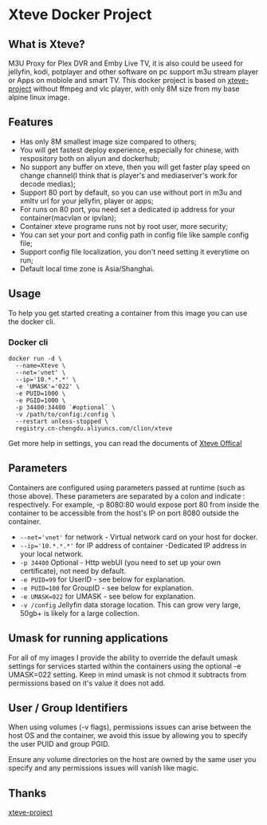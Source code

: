 # Xteve Docker Project

## What is Xteve?
M3U Proxy for Plex DVR and Emby Live TV, it is also could be useed for jellyfin, kodi, potplayer and other software on pc support m3u stream player or Apps on mobiole and smart TV. This docker project is based on [xteve-project](https://github.com/xteve-project/xTeVe) without ffmpeg and vlc player, with only 8M size from my base alpine linux image.

## Features
* Has only 8M smallest image size compared to others;
* You will get fastest deploy experience, especially for chinese, with respository both on aliyun and dockerhub;
* No support any buffer on xteve, then you will get faster play speed on change channel(I think that is player's and mediaserver's work for decode medias);
* Support 80 port by default, so you can use without port in m3u and xmltv url for your jellyfin, player or apps;
* For runs on 80 port, you need set a dedicated ip address for your container(macvlan or ipvlan);
* Container xteve programe runs not by root user, more security;
* You can set your port and config path in config file like sample config file;
* Support config file localization, you don't need setting it everytime on run;
* Default local time zone is Asia/Shanghai.

## Usage
To help you get started creating a container from this image you can use the docker cli.

### Docker cli
```
docker run -d \
  --name=Xteve \
  --net='vnet' \
  --ip='10.*.*.*' \
  -e 'UMASK'='022' \
  -e PUID=1000 \
  -e PGID=1000 \
  -p 34400:34400 `#optional` \
  -v /path/to/config:/config \
  --restart unless-stopped \
  registry.cn-chengdu.aliyuncs.com/clion/xteve
```

Get more help in settings, you can read the documents of [Xteve Offical](https://github.com/xteve-project/xTeVe-Documentation/blob/master/en/configuration.md)

## Parameters
Containers are configured using parameters passed at runtime (such as those above). These parameters are separated by a colon and indicate <external>:<internal> respectively. For example, -p 8080:80 would expose port 80 from inside the container to be accessible from the host's IP on port 8080 outside the container.

* ```--net='vnet'``` for network - Virtual network card on your host for docker.
* ```--ip='10.*.*.*'``` for IP address of container -Dedicated IP address in your local network.
* ```-p 34400``` Optional - Http webUI (you need to set up your own certificate), not need by default.
* ```-e PUID=99``` for UserID - see below for explanation.
* ```-e PUID=100``` for GroupID - see below for explanation.
* ```-e UMASK=022``` for UMASK - see below for explanation.
* ```-v /config``` Jellyfin data storage location. This can grow very large, 50gb+ is likely for a large collection.

## Umask for running applications
For all of my images I provide the ability to override the default umask settings for services started within the containers using the optional -e UMASK=022 setting. Keep in mind umask is not chmod it subtracts from permissions based on it's value it does not add.

## User / Group Identifiers
When using volumes (-v flags), permissions issues can arise between the host OS and the container, we avoid this issue by allowing you to specify the user PUID and group PGID.

Ensure any volume directories on the host are owned by the same user you specify and any permissions issues will vanish like magic.

## Thanks
[xteve-project](https://github.com/xteve-project/xTeVe)
